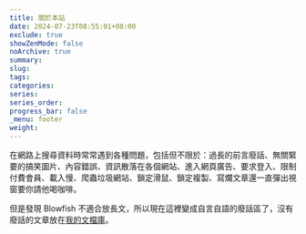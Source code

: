```yaml
---
title: 關於本站
date: 2024-07-23T08:55:01+08:00
exclude: true
showZenMode: false
noArchive: true
summary: 
slug: 
tags:
categories:
series:
series_order: 
progress_bar: false
_menu: footer
weight: 
---
```


在網路上搜尋資料時常常遇到各種問題，包括但不限於：過長的前言廢話、無關緊要的搞笑圖片、內容錯誤、資訊散落在各個網站、進入網頁廣告、要求登入、限制付費會員、載入慢、爬蟲垃圾網站、鎖定滑鼠、鎖定複製、寫爛文章還一直彈出視窗要你請他喝咖啡。

但是發現 Blowfish 不適合放長文，所以現在這裡變成自言自語的廢話區了，沒有廢話的文章放在[我的文檔庫](https://docs.zsl0621.cc/)。
